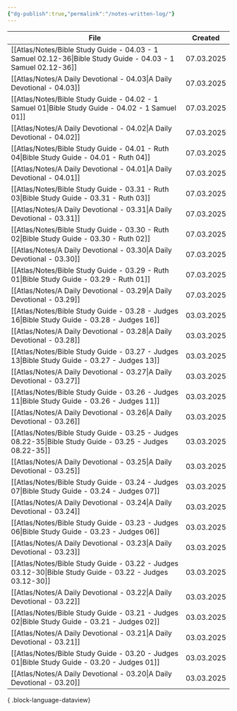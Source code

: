 ```yaml
---
{"dg-publish":true,"permalink":"/notes-written-log/"}
---
```


| File                                                                                                            | Created    |
| --------------------------------------------------------------------------------------------------------------- | ---------- |
| [[Atlas/Notes/Bible Study Guide - 04.03 - 1 Samuel 02.12-36\|Bible Study Guide - 04.03 - 1 Samuel 02.12-36]] | 07.03.2025 |
| [[Atlas/Notes/A Daily Devotional - 04.03\|A Daily Devotional - 04.03]]                                       | 07.03.2025 |
| [[Atlas/Notes/Bible Study Guide - 04.02 - 1 Samuel 01\|Bible Study Guide - 04.02 - 1 Samuel 01]]             | 07.03.2025 |
| [[Atlas/Notes/A Daily Devotional - 04.02\|A Daily Devotional - 04.02]]                                       | 07.03.2025 |
| [[Atlas/Notes/Bible Study Guide - 04.01 - Ruth 04\|Bible Study Guide - 04.01 - Ruth 04]]                     | 07.03.2025 |
| [[Atlas/Notes/A Daily Devotional - 04.01\|A Daily Devotional - 04.01]]                                       | 07.03.2025 |
| [[Atlas/Notes/Bible Study Guide - 03.31 - Ruth 03\|Bible Study Guide - 03.31 - Ruth 03]]                     | 07.03.2025 |
| [[Atlas/Notes/A Daily Devotional - 03.31\|A Daily Devotional - 03.31]]                                       | 07.03.2025 |
| [[Atlas/Notes/Bible Study Guide - 03.30 - Ruth 02\|Bible Study Guide - 03.30 - Ruth 02]]                     | 07.03.2025 |
| [[Atlas/Notes/A Daily Devotional - 03.30\|A Daily Devotional - 03.30]]                                       | 07.03.2025 |
| [[Atlas/Notes/Bible Study Guide - 03.29 - Ruth 01\|Bible Study Guide - 03.29 - Ruth 01]]                     | 07.03.2025 |
| [[Atlas/Notes/A Daily Devotional - 03.29\|A Daily Devotional - 03.29]]                                       | 07.03.2025 |
| [[Atlas/Notes/Bible Study Guide - 03.28 - Judges 16\|Bible Study Guide - 03.28 - Judges 16]]                 | 03.03.2025 |
| [[Atlas/Notes/A Daily Devotional - 03.28\|A Daily Devotional - 03.28]]                                       | 03.03.2025 |
| [[Atlas/Notes/Bible Study Guide - 03.27 - Judges 13\|Bible Study Guide - 03.27 - Judges 13]]                 | 03.03.2025 |
| [[Atlas/Notes/A Daily Devotional - 03.27\|A Daily Devotional - 03.27]]                                       | 03.03.2025 |
| [[Atlas/Notes/Bible Study Guide - 03.26 - Judges 11\|Bible Study Guide - 03.26 - Judges 11]]                 | 03.03.2025 |
| [[Atlas/Notes/A Daily Devotional - 03.26\|A Daily Devotional - 03.26]]                                       | 03.03.2025 |
| [[Atlas/Notes/Bible Study Guide - 03.25 - Judges 08.22-35\|Bible Study Guide - 03.25 - Judges 08.22-35]]     | 03.03.2025 |
| [[Atlas/Notes/A Daily Devotional - 03.25\|A Daily Devotional - 03.25]]                                       | 03.03.2025 |
| [[Atlas/Notes/Bible Study Guide - 03.24 - Judges 07\|Bible Study Guide - 03.24 - Judges 07]]                 | 03.03.2025 |
| [[Atlas/Notes/A Daily Devotional - 03.24\|A Daily Devotional - 03.24]]                                       | 03.03.2025 |
| [[Atlas/Notes/Bible Study Guide - 03.23 - Judges 06\|Bible Study Guide - 03.23 - Judges 06]]                 | 03.03.2025 |
| [[Atlas/Notes/A Daily Devotional - 03.23\|A Daily Devotional - 03.23]]                                       | 03.03.2025 |
| [[Atlas/Notes/Bible Study Guide - 03.22 - Judges 03.12-30\|Bible Study Guide - 03.22 - Judges 03.12-30]]     | 03.03.2025 |
| [[Atlas/Notes/A Daily Devotional - 03.22\|A Daily Devotional - 03.22]]                                       | 03.03.2025 |
| [[Atlas/Notes/Bible Study Guide - 03.21 - Judges 02\|Bible Study Guide - 03.21 - Judges 02]]                 | 03.03.2025 |
| [[Atlas/Notes/A Daily Devotional - 03.21\|A Daily Devotional - 03.21]]                                       | 03.03.2025 |
| [[Atlas/Notes/Bible Study Guide - 03.20 - Judges 01\|Bible Study Guide - 03.20 - Judges 01]]                 | 03.03.2025 |
| [[Atlas/Notes/A Daily Devotional - 03.20\|A Daily Devotional - 03.20]]                                       | 03.03.2025 |

{ .block-language-dataview}

